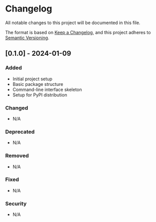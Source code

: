 # Changelog

All notable changes to this project will be documented in this file.

The format is based on [Keep a Changelog](https://keepachangelog.com/en/1.0.0/),
and this project adheres to [Semantic Versioning](https://semver.org/spec/v2.0.0.html).

## [0.1.0] - 2024-01-09

### Added
- Initial project setup
- Basic package structure
- Command-line interface skeleton
- Setup for PyPI distribution

### Changed
- N/A

### Deprecated
- N/A

### Removed
- N/A

### Fixed
- N/A

### Security
- N/A
